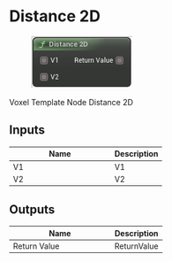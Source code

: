 # Distance 2D

<div align="left" data-full-width="false"><figure><img src="../../../../.gitbook/assets/distance_2d.png" alt=""><figcaption></figcaption></figure></div>

Voxel Template Node Distance 2D

## Inputs

<table><thead><tr><th width="170">Name</th><th>Description</th></tr></thead><tbody><tr><td>V1</td><td>V1</td></tr><tr><td>V2</td><td>V2</td></tr></tbody></table>

## Outputs

<table><thead><tr><th width="170">Name</th><th>Description</th></tr></thead><tbody><tr><td>Return Value</td><td>ReturnValue</td></tr></tbody></table>
